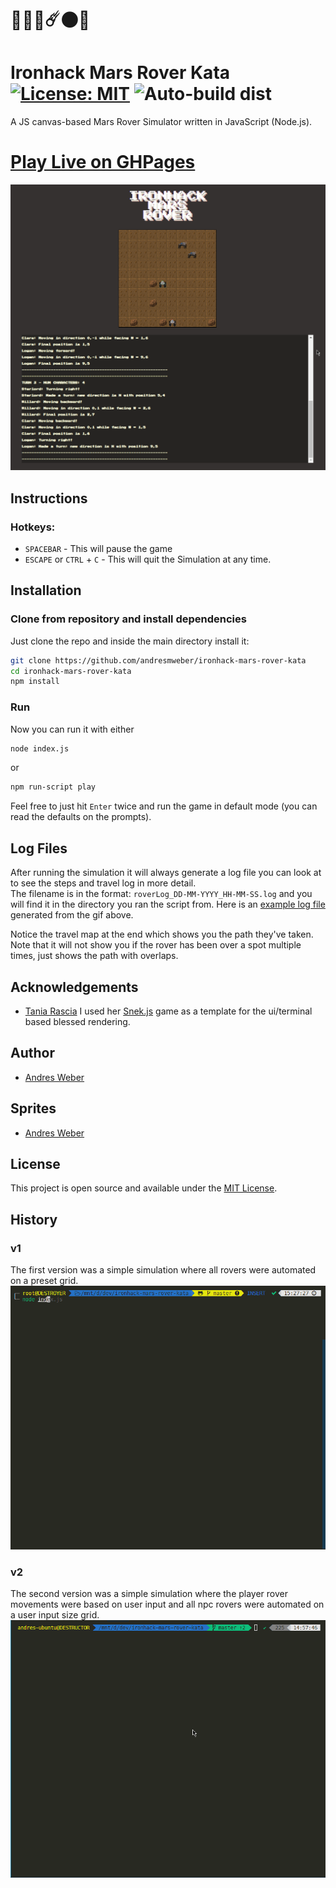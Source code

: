 # 🌌🚀🤖☄️🌑🌌 

# Ironhack Mars Rover Kata [![License: MIT](https://img.shields.io/badge/License-MIT-blue.svg)](https://opensource.org/licenses/MIT) ![Auto-build dist](https://github.com/AndresMWeber/ironhack-mars-rover-kata/workflows/Auto-build%20dist/badge.svg)

A JS canvas-based Mars Rover Simulator written in JavaScript (Node.js).
# [Play Live on GHPages](https://andresmweber.github.io/ironhack-mars-rover-kata/)

![demo.gif](media/demo_v3.gif)

## Instructions
### Hotkeys:
- `SPACEBAR` - This will pause the game
- `ESCAPE` or `CTRL` + `C` - This will quit the Simulation at any time.

## Installation

### Clone from repository and install dependencies

Just clone the repo and inside the main directory install it:

```bash
git clone https://github.com/andresmweber/ironhack-mars-rover-kata
cd ironhack-mars-rover-kata
npm install
```
### Run

Now you can run it with either
```bash
node index.js
```
or
```bash
npm run-script play
```
Feel free to just hit `Enter` twice and run the game in default mode (you can read the defaults on the prompts).

## Log Files

After running the simulation it will always generate a log file you can look at to see the steps and travel log in more detail.  
The filename is in the format: ```roverLog_DD-MM-YYYY_HH-MM-SS.log``` and you will find it in the directory you ran the script from.
Here is an [example log file](media/sample_log_file.log) generated from the gif above.

Notice the travel map at the end which shows you the path they've taken.  Note that it will not show you if the rover has been over a spot multiple times, just shows the path with overlaps.

## Acknowledgements
- [Tania Rascia](https://github.com/taniarascia) I used her [Snek.js](https://github.com/taniarascia/snek/) game as a template for the ui/terminal based blessed rendering.

## Author
- [Andres Weber](https://www.github.com/andresmweber)

## Sprites
- [Andres Weber](https://www.piskelapp.com/user/5716277421670400/public)
  
## License
This project is open source and available under the [MIT License](LICENSE).

## History

### v1
The first version was a simple simulation where all rovers were automated on a preset grid.
![demo1.gif](media/demo_v1.gif)

### v2
The second version was a simple simulation where the player rover movements were based on user input and all npc rovers were automated on a user input size grid.
![demo2.gif](media/demo_v2.gif)
